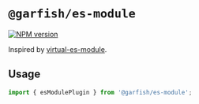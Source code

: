 # `@garfish/es-module`

[![NPM version](https://img.shields.io/npm/v/@garfish/es-module.svg?style=flat-square)](https://www.npmjs.com/package/@garfish/es-module)

Inspired by [virtual-es-module](virtual-es-module).

## Usage

```js
import { esModulePlugin } from '@garfish/es-module';
```

